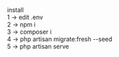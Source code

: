 install </br>
1 -> edit .env </br>
2 -> npm i </br>
3 -> composer i </br>
4 -> php artisan migrate:fresh --seed </br>
5 -> php artisan serve </br>